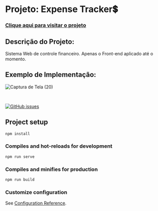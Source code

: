 # Projeto: Expense Tracker💲

<h3><a href="https://expensetracker-vitorfratti.netlify.app/">Clique aqui para visitar o projeto</a></h3>

## Descrição do Projeto:

<p>Sistema Web de controle financeiro. Apenas o Front-end aplicado até o momento.</p>

## Exemplo de Implementação:

![Captura de Tela (20)](https://user-images.githubusercontent.com/91079601/193359775-b19126c4-62d4-4630-b92a-7d84b72af35c.png)

<br>

[![GitHub issues](https://img.shields.io/badge/Language-Vue.js-green)](https://github.com/vitorfratti/Aula-05/issues)

## Project setup
```
npm install
```

### Compiles and hot-reloads for development
```
npm run serve
```

### Compiles and minifies for production
```
npm run build
```

### Customize configuration
See [Configuration Reference](https://cli.vuejs.org/config/).

